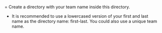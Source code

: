 = Create a directory with your team name inside this directory.  

* It is recommended to use a lowercased version of your first and last name as the directory name: first-last.  You could also use a unique team name.
